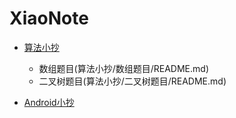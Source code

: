 # XiaoNote

* [算法小抄](算法小抄/README.md)

    * 数组题目(算法小抄/数组题目/README.md)
    * 二叉树题目(算法小抄/二叉树题目/README.md)

* [Android小抄](Android小抄/README.md)

